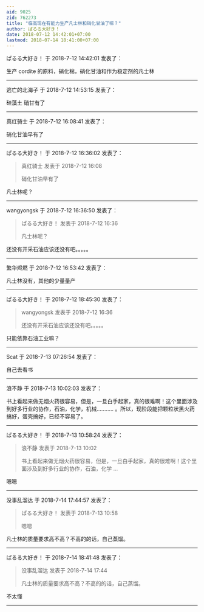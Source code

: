```yaml
---
aid: 9025
zid: 762273
title: "临高现在有能力生产凡士林和硝化甘油了嘛？"
author: ぱるる大好き！
date: 2018-07-12 14:42:01+07:00
lastmod: 2018-07-14 18:41:00+07:00
---
```


ぱるる大好き！ 于 2018-7-12 14:42:01 发表了：

生产 cordite 的原料，硝化棉，硝化甘油和作为稳定剂的凡士林

---

逃亡的北海子 于 2018-7-12 14:53:15 发表了：

硅藻土 硝甘有了

---

真红骑士 于 2018-7-12 16:08:41 发表了：

硝化甘油早有了

---

ぱるる大好き！ 于 2018-7-12 16:36:02 发表了：

> 真红骑士 发表于 2018-7-12 16:08
>
> 硝化甘油早有了

凡士林呢？

---

wangyongsk 于 2018-7-12 16:36:50 发表了：

> ぱるる大好き！ 发表于 2018-7-12 16:36
>
> 凡士林呢？

还没有开采石油应该还没有吧。。。。。

---

繁华烬燃 于 2018-7-12 16:53:42 发表了：

凡士林没有，其他的少量量产

---

ぱるる大好き！ 于 2018-7-12 18:45:30 发表了：

> wangyongsk 发表于 2018-7-12 16:36
>
> 还没有开采石油应该还没有吧。。。。。

只能依靠石油工业嘛？

---

Scat 于 2018-7-13 07:26:54 发表了：

自己去看书

---

浪不静 于 2018-7-13 10:02:03 发表了：

书上看起来做无烟火药很容易，但是，一旦白手起家，真的很难啊！这个里面涉及到好多行业的协作，石油，化学，机械...........
。所以，现阶段能把颗粒状黑火药搞好，蛋壳搞好，已经不容易了。

---

ぱるる大好き！ 于 2018-7-13 10:58:24 发表了：

> 浪不静 发表于 2018-7-13 10:02
>
> 书上看起来做无烟火药很容易，但是，一旦白手起家，真的很难啊！这个里面涉及到好多行业的协作，石油，化学 ...

嗯嗯

---

没事乱溜达 于 2018-7-14 17:44:57 发表了：

> ぱるる大好き！ 发表于 2018-7-13 10:58
>
> 嗯嗯

凡士林的质量要求高不高？不高的的话，自己蒸馏。

---

ぱるる大好き！ 于 2018-7-14 18:41:48 发表了：

> 没事乱溜达 发表于 2018-7-14 17:44
>
> 凡士林的质量要求高不高？不高的的话，自己蒸馏。

不太懂

---

